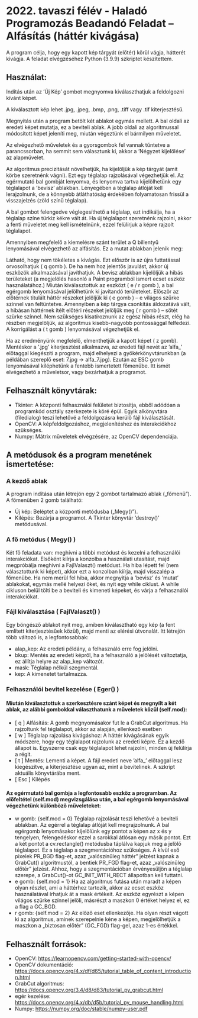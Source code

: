 # 2022. tavaszi félév - Haladó Programozás Beadandó Feladat – Alfásítás (háttér kivágása)
A program célja, hogy egy kapott kép tárgyát (előtér) körül vágja, hátterét kivágja. A feladat elvégzéséhez Python (3.9.9) szkriptet készítettem.
## Használat:
Indítás után az ’Új Kép’ gombot megnyomva kiválaszthatjuk a feldolgozni kívánt képet. 
 
A kiválasztott kép lehet .jpg, .jpeg, .bmp, .png, .tiff vagy .tif kiterjesztésű.  
 
Megnyitás után a program betölt két ablakot egymás mellett. A bal oldali az eredeti képet mutatja, ez a beviteli ablak. A jobb oldali az algoritmussal módosított képet jeleníti meg, miután végeztünk el bármilyen műveletet.
 
Az elvégezhető műveletek és a gyorsgombok fel vannak tűntetve a parancssorban, ha semmit sem választunk ki, akkor a ’Négyzet kijelölése’ az alapművelet.
 
Az algoritmus precizitását növelhetjük, ha kijelöljük a kép tárgyát (amit körbe szeretnénk vágni). Ezt egy téglalap rajzolásával végezhetjük el. Az egérmutató bal gombját lenyomva, és lenyomva tartva kijelölhetünk egy téglalapot a ’bevisz’ ablakban. Lényegében a téglalap átlóját kell lerajzolnunk, de a könnyebb átláthatóság érdekében folyamatosan frissül a visszajelzés (zöld színű téglalap). 
  
A bal gombot felengedve véglegesíthető a téglalap, ezt indikálja, ha a téglalap színe türkiz kékre vált át. Ha új téglalapot szeretnénk rajzolni, akkor a fenti műveletet meg kell ismételnünk, ezzel felülírjuk a képre rajzolt téglalapot. 
 
Amennyiben megfelelő a kiemelésre szánt terület a Q billentyű lenyomásával elvégezhető az alfásítás. Ez a mutat ablakban jelenik meg:
 
Látható, hogy nem tökéletes a kivágás. Ezt először is az újra futtatással orvosolhatjuk ( q gomb ). De ha nem hoz jelentős javulást, akkor új eszközök alkalmazásával javíthatjuk.
A bevisz ablakban kijelöljük a hibás területeket (a megjelölés hasonló a Paint programból ismert ecset eszköz használatához.) Miután kiválasztottuk az eszközt ( e / r gomb ), a bal egérgomb lenyomásával jelölhetünk ki javítandó területeket. Először az előtérnek titulált háttér részeket jelöljük ki ( e gomb ) – e világos szürke színnel van feltüntetve. Amennyiben a kép tárgya csonkítás áldozatává vált, a hibásan háttérnek ítélt előtéri részeket jelöljük meg ( r gomb ) – sötét szürke színnel. Nem szükséges kisatíroznunk az egész hibás részt, elég ha részben megjelöljük, az algoritmus kisebb-nagyobb pontossággal felfedezi. A korrigálást a ( t  gomb ) lenyomásával végezhetjük el.
 
Ha az eredményünk megfelelő, elmenthetjük a kapott képet ( z gomb). Mentéskor a ’.jpg’ kiterjesztést alkalmazva, az eredeti fájl nevét az ’alfa_’ előtaggal kiegészíti a program, majd elhelyezi a gyökérkönyvtárunkban (a példában szereplő eset: 7.jpg -> alfa_7.jpg).
Ezután az ESC gomb lenyomásával kiléphetünk a fentebb ismertetett főmenübe. Itt ismét elvégezhető a műveletsor, vagy bezárhatjuk a programot.

## Felhasznált könyvtárak:
-	Tkinter: A központi felhasználói felületet biztosítja, ebből adódóan a programkód osztály szerkezete is köré épül. Egyik alkönyvtára (filedialog) teszi lehetővé a feldolgozásra kerülő fájl kiválasztását.
-	OpenCV: A képfeldolgozáshoz, megjelenítéshez és interakciókhoz szükséges. 
-	Numpy: Mátrix műveletek elvégzésére, az OpenCV dependenciája.

## A metódusok és a program menetének ismertetése:

### A kezdő ablak
A program indítása után létrejön egy 2 gombot tartalmazó ablak („főmenü”). A főmenüben 2 gomb található:
-	Új kép: Beléptet a központi metódusba („Megy()”).
-	Kilépés: Bezárja a programot. A Tkinter könyvtár ’destroy()’ metódusával.

### A fő metódus ( Megy() )
Két fő feladata van: meghívni a többi metódust és kezelni a felhasználói interakciókat. Elsőként kiírja a konzolba a használati utasítást, majd megpróbálja meghívni a FajlValaszt() metódust. Ha hiba lépett fel (nem választottunk ki képet), akkor ezt a konzolban kiírja, majd visszalép a főmenübe. Ha nem merül fel hiba, akkor megnyitja a ’bevisz’ és ’mutat’ ablakokat, egymás mellé helyezi őket, és nyit egy while ciklust. A while cikluson belül tölti be a beviteli és kimeneti képeket, és várja a felhasználói interakciókat. 
 

### Fájl kiválasztása ( FajlValaszt() )
Egy böngésző ablakot nyit meg, amiben kiválasztható egy kép (a fent említett kiterjesztésűek közül), majd menti az elérési útvonalát. Itt létrejön több változó is, a legfontosabbak:
-	alap_kep: Az eredeti példány, a felhasználó erre fog jelölni.
-	bkup: Mentés az eredeti képről, ha a felhasználó a jelölését változtatja, ez állítja helyre az alap_kep változót.
-	mask: Téglalap nélkül szegmentál.
-	kep: A kimenetet tartalmazza.

### Felhasználói bevitel kezelése ( Eger() )
#### Miután kiválasztottuk a szerkesztésre szánt képet és megnyílt a két ablak, az alábbi gombokkal választhatunk a műveletek közül (self.mod):
-	[ q ] Alfásítás: A gomb megnyomásakor fut le a GrabCut algoritmus. Ha rajzoltunk fel téglalapot, akkor az alapján, ellenkező esetben 
-	[ w ] Téglalap rajzolása kivágáshoz: A háttér kivágásának egyik módszere, hogy egy téglalapot rajzolunk az eredeti képre. Ez a kezdő állapot is. Egyszerre csak egy téglalapot lehet rajzolni, minden új felülírja a régit.
-	[ t ] Mentés: Lementi a képet. A fájl eredeti neve ’alfa_’ előtaggal lesz kiegészítve, a kiterjesztése ugyan az, mint a bevitelinek. A szkript aktuális könyvtárába ment.
-	[ Esc ] Kilépés

#### Az egérmutató bal gombja a legfontosabb eszköz a programban. Az előfeltétel (self.mod) megvizsgálása után, a bal egérgomb lenyomásával végezhetünk különböző műveleteket:
-	w gomb: {self.mod = 0} Téglalap rajzolását teszi lehetővé a beviteli ablakban. Az egérrel a téglalap átlóját kell megrajzolnunk. A bal egérgomb lenyomásakor kijelölünk egy pontot a képen az x és y tengelyen, felengedéskor ezzel a sarokkal átlósan egy másik pontot. Ezt a két pontot a cv.rectangle() metódusba táplálva kapjuk meg a jelölő téglalapot. Ez a téglalap a szegmentációhoz szükséges. A kívül eső pixelek PR_BGD flag-et, azaz „valószínűleg háttér” jelzést kapnak a GrabCut() algoritmustól, a bentiek PR_FGD flag-et, azaz „valószínűleg előtér” jelzést. Ahhoz, hogy a szegmentációban érvényesüljön a téglalap szerepe, a GrabCut()-ot GC_INIT_WITH_RECT állapotban kell futtatni.
-	e gomb: {self.mod = 1} Ha az algoritmus futása után maradt a képen olyan részlet, ami a háttérhez tartozik, akkor az ecset eszköz használatával írhatjuk át a mask értékeit. Az eszköz egyrészt a képen világos szürke színnel jelöli, másrészt a maszkon 0 értéket helyez el, ez a flag a GC_BGD.
-	r gomb: {self.mod = 2} Az előző eset ellenkezője. Ha olyan részt vágott ki az algoritmus, aminek szerepelnie kéne a képen, megjelölhetjük a maszkon a „biztosan előtér” (GC_FGD) flag-gel, azaz 1-es értékkel. 

## Felhasznált források:
-	OpenCV: 
  https://learnopencv.com/getting-started-with-opencv/
-	OpenCV dokumentáció:
  https://docs.opencv.org/4.x/df/d65/tutorial_table_of_content_introduction.html
-	GrabCut algoritmus:
  https://docs.opencv.org/3.4/d8/d83/tutorial_py_grabcut.html
-	egér kezelése:
  https://docs.opencv.org/4.x/db/d5b/tutorial_py_mouse_handling.html
-	Numpy:
  https://numpy.org/doc/stable/numpy-user.pdf
